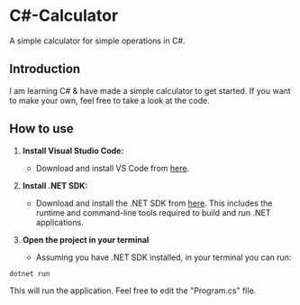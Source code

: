 # C#-Calculator
A simple calculator for simple operations in C#. 

## Introduction
I am learning C# & have made a simple calculator to get started. If you want to make your own, feel free to take a look at the code.

## How to use
1. **Install Visual Studio Code:**
   - Download and install VS Code from [here](https://code.visualstudio.com/).

2. **Install .NET SDK:**
   - Download and install the .NET SDK from [here](https://dotnet.microsoft.com/download/dotnet). This includes the runtime and command-line tools required to build and run .NET applications.

3. **Open the project in your terminal**
   - Assuming you have .NET SDK installed, in your terminal you can run:
  ```sh
  dotnet run
  ```

This will run the application. Feel free to edit the "Program.cs" file. 
